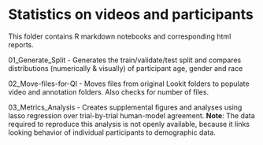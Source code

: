 # Statistics on videos and participants

This folder contains R markdown notebooks and corresponding html reports.

01_Generate_Split - Generates the train/validate/test split and compares distributions (numerically & visually) of participant age, gender and race

02_Move-files-for-QI - Moves files from original Lookit folders to populate video and annotation folders. Also checks for number of files.

03_Metrics_Analysis - Creates supplemental figures and analyses using lasso regression over trial-by-trial human-model agreement. **Note**: The data required to reproduce this analysis is not openly available, because it links looking behavior of individual participants to demographic data. 
